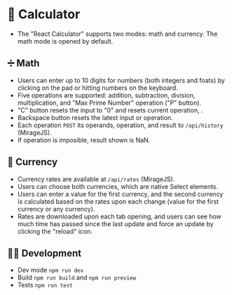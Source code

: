 # 🧮 Calculator
- The "React Calculator" supports two modes: math and currency. The math mode is opened by default.

## ➗ Math
- Users can enter up to 10 digits for numbers (both integers and foats) by clicking on the pad or hitting numbers on the keyboard.
- Five operations are supported: addition, subtraction, division, multiplication, and "Max Prime Number" operation ("P" button). 
- "C" button resets the input to "0" and resets current operation, .
- Backspace button resets the latest input or operation.
- Each operation `POST` its operands, operation, and result to `/api/history` (MirageJS).
- If operation is imposible, result shown is NaN.


## 💸 Currency
- Currency rates are available at `/api/rates` (MirageJS).
- Users can choose both currencies, which are native Select elements.
- Users can enter a value for the first currency, and the second currency is calculated based on the rates upon each change (value for the first currency or any currency).
- Rates are downloaded upon each tab opening, and users can see how much time has passed since the last update and force an update by clicking the "reload" icon.

## 👩‍💻 Development
- Dev mode `npm run dev` 
- Build `npm run build` and `npm run preview`
- Tests `npm run test`

